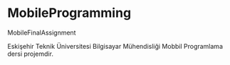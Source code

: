# MobileProgramming
MobileFinalAssignment

Eskişehir Teknik Üniversitesi Bilgisayar Mühendisliği Mobbil Programlama dersi projemdir.
